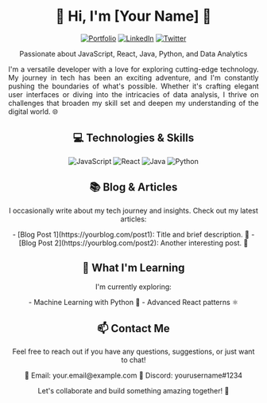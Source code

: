 <h1 align="center">👋 Hi, I'm [Your Name] 🚀</h1>

<p align="center">
  <a href="https://yourportfolio.com"><img src="https://img.shields.io/badge/Portfolio-Visit-ff69b4" alt="Portfolio"></a>
  <a href="https://www.linkedin.com/in/yourprofile"><img src="https://img.shields.io/badge/LinkedIn-Connect-blue" alt="LinkedIn"></a>
  <a href="https://twitter.com/yourhandle"><img src="https://img.shields.io/badge/Twitter-Follow-blue" alt="Twitter"></a>
</p>

<p align="center">Passionate about JavaScript, React, Java, Python, and Data Analytics</p>

<p align="justify" style="text-align:justify;">I'm a versatile developer with a love for exploring cutting-edge technology. My journey in tech has been an exciting adventure, and I'm constantly pushing the boundaries of what's possible. Whether it's crafting elegant user interfaces or diving into the intricacies of data analysis, I thrive on challenges that broaden my skill set and deepen my understanding of the digital world. 🌐</p>

<h2 align="center">💻 Technologies & Skills</h2>

<p align="center">
  <img src="https://img.icons8.com/color/96/000000/javascript.png" alt="JavaScript">
  <img src="https://www.google.com/url?sa=i&url=https%3A%2F%2Fwww.yourteaminindia.com%2Fblog%2Freactjs-for-enterprise-app-development&psig=AOvVaw3B0z75sFfYPgUZBi-tZlis&ust=1699033288276000&source=images&cd=vfe&opi=89978449&ved=0CBIQjRxqFwoTCLC0_q7upYIDFQAAAAAdAAAAABAR" alt="React">
  <img src="https://img.icons8.com/color/96/000000/java-coffee-cup-logo.png" alt="Java">
  <img src="https://img.icons8.com/color/96/000000/python.png" alt="Python">
  
</p>

<h2 align="center">📚 Blog & Articles</h2>

<p align="center">I occasionally write about my tech journey and insights. Check out my latest articles:</p>

<p align="center">
  - [Blog Post 1](https://yourblog.com/post1): Title and brief description. 📝
  - [Blog Post 2](https://yourblog.com/post2): Another interesting post. 📝
</p>

<h2 align="center">🌱 What I'm Learning</h2>

<p align="center">I'm currently exploring:</p>

<p align="center">
  - Machine Learning with Python 🤖
  - Advanced React patterns ⚛️
</p>

<h2 align="center">📫 Contact Me</h2>

<p align="center">Feel free to reach out if you have any questions, suggestions, or just want to chat!</p>

<p align="center">
  📧 Email: your.email@example.com
  💬 Discord: yourusername#1234
</p>

<p align="center">Let's collaborate and build something amazing together! 🚀</p>


